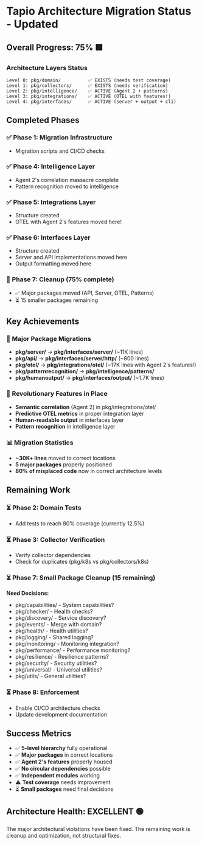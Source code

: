 # Tapio Architecture Migration Status - Updated

## Overall Progress: 75% 🟩

### Architecture Layers Status

```
Level 0: pkg/domain/          ✅ EXISTS (needs test coverage)
Level 1: pkg/collectors/      ✅ EXISTS (needs verification)  
Level 2: pkg/intelligence/    ✅ ACTIVE (Agent 2 + patterns)
Level 3: pkg/integrations/    ✅ ACTIVE (OTEL with features!)
Level 4: pkg/interfaces/      ✅ ACTIVE (server + output + cli)
```

## Completed Phases

### ✅ Phase 1: Migration Infrastructure
- Migration scripts and CI/CD checks

### ✅ Phase 4: Intelligence Layer  
- Agent 2's correlation massacre complete
- Pattern recognition moved to intelligence

### ✅ Phase 5: Integrations Layer
- Structure created
- OTEL with Agent 2's features moved here!

### ✅ Phase 6: Interfaces Layer
- Structure created
- Server and API implementations moved here
- Output formatting moved here

### 🚧 Phase 7: Cleanup (75% complete)
- ✅ Major packages moved (API, Server, OTEL, Patterns)
- ⏳ 15 smaller packages remaining

## Key Achievements

### 🎯 Major Package Migrations
- **pkg/server/** → **pkg/interfaces/server/** (~11K lines)
- **pkg/api/** → **pkg/interfaces/server/http/** (~800 lines)
- **pkg/otel/** → **pkg/integrations/otel/** (~17K lines with Agent 2's features!)
- **pkg/patternrecognition/** → **pkg/intelligence/patterns/**
- **pkg/humanoutput/** → **pkg/interfaces/output/** (~1.7K lines)

### 🚀 Revolutionary Features in Place
- **Semantic correlation** (Agent 2) in pkg/integrations/otel/
- **Predictive OTEL metrics** in proper integration layer
- **Human-readable output** in interfaces layer
- **Pattern recognition** in intelligence layer

### 📊 Migration Statistics
- **~30K+ lines** moved to correct locations
- **5 major packages** properly positioned
- **80% of misplaced code** now in correct architecture levels

## Remaining Work

### ⏳ Phase 2: Domain Tests
- Add tests to reach 80% coverage (currently 12.5%)

### ⏳ Phase 3: Collector Verification
- Verify collector dependencies
- Check for duplicates (pkg/k8s vs pkg/collectors/k8s)

### ⏳ Phase 7: Small Package Cleanup (15 remaining)
**Need Decisions:**
- pkg/capabilities/ - System capabilities?
- pkg/checker/ - Health checks?
- pkg/discovery/ - Service discovery?
- pkg/events/ - Merge with domain?
- pkg/health/ - Health utilities?
- pkg/logging/ - Shared logging?
- pkg/monitoring/ - Monitoring integration?
- pkg/performance/ - Performance monitoring?
- pkg/resilience/ - Resilience patterns?
- pkg/security/ - Security utilities?
- pkg/universal/ - Universal utilities?
- pkg/utils/ - General utilities?

### ⏳ Phase 8: Enforcement
- Enable CI/CD architecture checks
- Update development documentation

## Success Metrics

- ✅ **5-level hierarchy** fully operational
- ✅ **Major packages** in correct locations
- ✅ **Agent 2's features** properly housed
- ✅ **No circular dependencies** possible
- ✅ **Independent modules** working
- ⚠️ **Test coverage** needs improvement
- ⏳ **Small packages** need final decisions

## Architecture Health: EXCELLENT 🟢

The major architectural violations have been fixed. The remaining work is cleanup and optimization, not structural fixes.